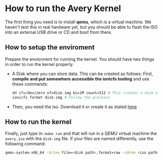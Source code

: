 # How to run the Avery Kernel

The first thing you need is to install **qemu**, which is a virtual machine. We haven't test this in real hardware yet, but you should be able to flash the ISO into an external USB drive or CD and boot from there.

## How to setup the enviroment

Prepare the enviorment for running the kernel. You should have two things in order to run the kernel properly.

- A Disk where you can store data. This can be created as follows:
  First, **compile and put somewhere accessible the ionicfs tooling** and use these commands:

    ```bash
    dd if=/dev/zero of=disk.img bs=1M count=512 # This creates a disk of 512Mb
    ionicfs format disk.img # Follow the processs
    ```

- Then, you need the iso. Download it or create it as stated [here](./BUILD.md)

## How to run the kernel

Finally, just type in: `make run` and that will run in a QEMU virtual machine the `avery.iso` with the `disk.img` file. If your files are named differently, use the following command:

```bash
qemu-system-x86_64 -drive file=<disk path>,format=raw -cdrom <iso path> -m 128M -boot d -serial stdio
```
